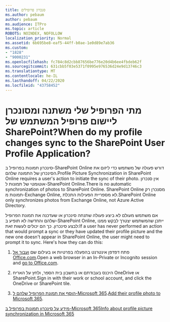 ```yaml
---
title: סנכרון פרופילים
ms.author: pebaum
author: pebaum
ms.audience: ITPro
ms.topic: article
ROBOTS: NOINDEX, NOFOLLOW
localization_priority: Normal
ms.assetid: 6b695be8-eaf5-44ff-b0ae-1e0d89e7ab36
ms.custom:
- "1828"
- "9000231"
ms.openlocfilehash: fc784c8d2cbb87656be776e20d4b6ee4fbdeb62f
ms.sourcegitcommit: 631cbb5f03e5371f0995e976536d24e9d13746c3
ms.translationtype: MT
ms.contentlocale: he-IL
ms.lasthandoff: 04/22/2020
ms.locfileid: "43758452"
---
```

# <a name="when-do-my-profile-changes-sync-to-the-sharepoint-user-profile-application"></a><span data-ttu-id="b6fa9-102">מתי הפרופיל שלי משתנה ומסונכרן ליישום פרופיל המשתמש של SharePoint?</span><span class="sxs-lookup"><span data-stu-id="b6fa9-102">When do my profile changes sync to the SharePoint User Profile Application?</span></span>

<span data-ttu-id="b6fa9-103">סינכרון תמונות בפרופיל ב-SharePoint Online דורש פעולה של משתמש כדי ליזום את הסינכרון של התמונה שלהם.</span><span class="sxs-lookup"><span data-stu-id="b6fa9-103">Profile Picture Synchronization in SharePoint Online requires a user's action to initiate the sync of their photo.</span></span> <span data-ttu-id="b6fa9-104">אין סנכרון אוטומטי של תמונות ל-SharePoint Online.</span><span class="sxs-lookup"><span data-stu-id="b6fa9-104">There is no automatic synchronization of photos to SharePoint Online.</span></span> <span data-ttu-id="b6fa9-105">SharePoint Online מסנכרן רק תמונות מ-Exchange Online, לא מספריית הפעילות התכלת.</span><span class="sxs-lookup"><span data-stu-id="b6fa9-105">SharePoint Online only synchronizes photos from Exchange Online, not Azure Active Directory.</span></span>

<span data-ttu-id="b6fa9-106">אם משתמש מעולם לא ביצע פעולה שתנחה סינכרון או שעדכנה את תמונת הפרופיל שלהם והחדשה לא תופיע ב-SharePoint Online, ייתכן שהמשתמש יצטרך לבקש ממנו לבצע סינכרון. כך הם יכולים לעשות זאת:</span><span class="sxs-lookup"><span data-stu-id="b6fa9-106">If a user has never performed an action that would prompt a sync or they have updated their profile picture and the new one doesn't appear in SharePoint Online, the user might need to prompt it to sync. Here's how they can do this:</span></span>

1. <span data-ttu-id="b6fa9-107">פתח דפדפן אינטרנט בהפעלה בפרטיות או בעילום שם [ועבור אל Office.com](https://www.office.com/).</span><span class="sxs-lookup"><span data-stu-id="b6fa9-107">Open a web browser in an In-Private or Incognito session and [go to Office.com](https://www.office.com/).</span></span>

2. <span data-ttu-id="b6fa9-108">היכנס בעבודתם או בחשבון בית הספר, ולחץ על האריח OneDrive או SharePoint.</span><span class="sxs-lookup"><span data-stu-id="b6fa9-108">Sign in with their work or school account, and click the OneDrive or SharePoint tile.</span></span>

3. <span data-ttu-id="b6fa9-109">[הוסף את תמונת הפרופיל שלהם ל-Microsoft 365](https://support.office.com/article/Add-your-profile-photo-to-Office-365-2eaf93fd-b3f1-43b9-9cdc-bdcd548435b7).</span><span class="sxs-lookup"><span data-stu-id="b6fa9-109">[Add their profile photo to Microsoft 365](https://support.office.com/article/Add-your-profile-photo-to-Office-365-2eaf93fd-b3f1-43b9-9cdc-bdcd548435b7).</span></span>

[<span data-ttu-id="b6fa9-110">מידע על סינכרון תמונות בפרופיל ב-Microsoft 365</span><span class="sxs-lookup"><span data-stu-id="b6fa9-110">Info about profile picture synchronization in Microsoft 365</span></span>](https://support.office.com/article/Information-about-user-profile-synchronization-in-SharePoint-Online-177eb196-5887-43c9-84c3-b98a43d35129)

